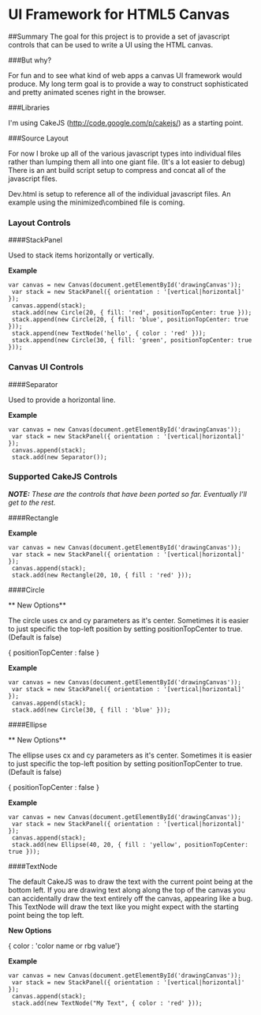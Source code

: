 UI Framework for HTML5 Canvas
==============================

##Summary
The goal for this project is to provide a set of javascript controls that can be used to write a UI using the HTML canvas. 

###But why? 

For fun and to see what kind of web apps a canvas UI framework would produce. My long term goal is to provide a way to construct sophisticated and pretty animated scenes right in the browser.

###Libraries

I'm using CakeJS (http://code.google.com/p/cakejs/) as a starting point.

###Source Layout

For now I broke up all of the various javascript types into individual files rather than lumping them all into one giant file. (It's a lot easier to debug) There is an ant build script setup to compress and concat all of the javascript files. 

Dev.html is setup to reference all of the individual javascript files. An example using the minimized\combined file is coming.

### Layout Controls

####StackPanel

Used to stack items horizontally or vertically. 

**Example**
<pre><code>var canvas = new Canvas(document.getElementById('drawingCanvas'));
 var stack = new StackPanel({ orientation : '[vertical|horizontal]' });
 canvas.append(stack);
 stack.add(new Circle(20, { fill: 'red', positionTopCenter: true }));
 stack.append(new Circle(20, { fill: 'blue', positionTopCenter: true }));
 stack.append(new TextNode('hello', { color : 'red' }));
 stack.append(new Circle(30, { fill: 'green', positionTopCenter: true }));
</code></pre>

### Canvas UI Controls

####Separator

Used to provide a horizontal line.

**Example**
<pre><code>var canvas = new Canvas(document.getElementById('drawingCanvas'));
 var stack = new StackPanel({ orientation : '[vertical|horizontal]' });
 canvas.append(stack);
 stack.add(new Separator());</code></pre>

### Supported CakeJS Controls

__*NOTE:*__ _These are the controls that have been ported so far. Eventually I'll get to the rest._

####Rectangle

**Example**
<pre><code>var canvas = new Canvas(document.getElementById('drawingCanvas'));
 var stack = new StackPanel({ orientation : '[vertical|horizontal]' });
 canvas.append(stack);
 stack.add(new Rectangle(20, 10, { fill : 'red' }));</code></pre>

####Circle

** New Options**

The circle uses cx and cy parameters as it's center. Sometimes it is easier to just specific the top-left position by setting positionTopCenter to true. (Default is false)

{ positionTopCenter : false }

**Example**
<pre><code>var canvas = new Canvas(document.getElementById('drawingCanvas'));
 var stack = new StackPanel({ orientation : '[vertical|horizontal]' });
 canvas.append(stack);
 stack.add(new Circle(30, { fill : 'blue' }));</code></pre>

####Ellipse

** New Options**

The ellipse uses cx and cy parameters as it's center. Sometimes it is easier to just specific the top-left position by setting positionTopCenter to true. (Default is false)

{ positionTopCenter : false }

**Example**
<pre><code>var canvas = new Canvas(document.getElementById('drawingCanvas'));
 var stack = new StackPanel({ orientation : '[vertical|horizontal]' });
 canvas.append(stack);
 stack.add(new Ellipse(40, 20, { fill : 'yellow', positionTopCenter: true }));</code></pre>

####TextNode

The default CakeJS was to draw the text with the current point being at the bottom left. If you are drawing text along along the top of the canvas you can accidentally draw the text entirely off the canvas, appearing like a bug. This TextNode will draw the text like you might expect with the starting point being the top left.

**New Options**

{ color : 'color name or rbg value'}

**Example**
<pre><code>var canvas = new Canvas(document.getElementById('drawingCanvas'));
 var stack = new StackPanel({ orientation : '[vertical|horizontal]' });
 canvas.append(stack);
 stack.add(new TextNode("My Text", { color : 'red' }));</code></pre>
